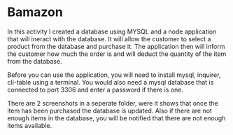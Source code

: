 # Bamazon

In this activity I created a database using MYSQL and a node application that will ineract with the database. It will allow the customer to select a product from the database and purchase it. The application then will inform the customer how much the order is and will deduct the quantity of the item from the database. 

Before you can use the application, you will need to install mysql, inquirer, cli-table using a terminal. You would also need a mysql database that is connected to port 3306 and enter a password if there is one.

There are 2 screenshots in a seperate folder, were it shows that once the item has been purchased the database is updated. Also if there are not enough items in the database, you will be notified that there are not enough items available.
